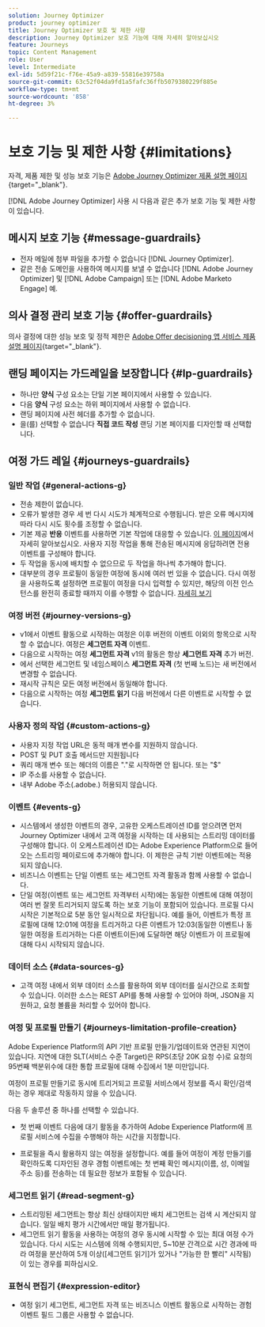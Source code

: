 ```yaml
---
solution: Journey Optimizer
product: journey optimizer
title: Journey Optimizer 보호 및 제한 사항
description: Journey Optimizer 보호 기능에 대해 자세히 알아보십시오
feature: Journeys
topic: Content Management
role: User
level: Intermediate
exl-id: 5d59f21c-f76e-45a9-a839-55816e39758a
source-git-commit: 63c52f04da9fd1a5fafc36ffb5079380229f885e
workflow-type: tm+mt
source-wordcount: '858'
ht-degree: 3%

---
```


# 보호 기능 및 제한 사항 {#limitations}

자격, 제품 제한 및 성능 보호 기능은 [Adobe Journey Optimizer 제품 설명 페이지](https://helpx.adobe.com/kr/legal/product-descriptions/adobe-journey-optimizer.html){target=&quot;_blank&quot;}.

[!DNL Adobe Journey Optimizer] 사용 시 다음과 같은 추가 보호 기능 및 제한 사항이 있습니다.

## 메시지 보호 기능 {#message-guardrails}

* 전자 메일에 첨부 파일을 추가할 수 없습니다 [!DNL Journey Optimizer].
* 같은 전송 도메인을 사용하여 메시지를 보낼 수 없습니다 [!DNL Adobe Journey Optimizer] 및 [!DNL Adobe Campaign] 또는 [!DNL Adobe Marketo Engage] 예.


## 의사 결정 관리 보호 기능 {#offer-guardrails}

의사 결정에 대한 성능 보호 및 정적 제한은 [Adobe Offer decisioning 앱 서비스 제품 설명 페이지](https://helpx.adobe.com/legal/product-descriptions/offer-decisioning-app-service.html){target=&quot;_blank&quot;}.


## 랜딩 페이지는 가드레일을 보장합니다 {#lp-guardrails}

* 하나만 **양식** 구성 요소는 단일 기본 페이지에서 사용할 수 있습니다.
* 다음 **양식** 구성 요소는 하위 페이지에서 사용할 수 없습니다.
* 랜딩 페이지에 사전 헤더를 추가할 수 없습니다.
* 을(를) 선택할 수 없습니다 **직접 코드 작성** 랜딩 기본 페이지를 디자인할 때 선택합니다.

## 여정 가드 레일 {#journeys-guardrails}

### 일반 작업 {#general-actions-g}

* 전송 제한이 없습니다.
* 오류가 발생한 경우 세 번 다시 시도가 체계적으로 수행됩니다. 받은 오류 메시지에 따라 다시 시도 횟수를 조정할 수 없습니다.
* 기본 제공 **반응** 이벤트를 사용하면 기본 작업에 대응할 수 있습니다. [이 페이지](../building-journeys/reaction-events.md)에서 자세히 알아보십시오. 사용자 지정 작업을 통해 전송된 메시지에 응답하려면 전용 이벤트를 구성해야 합니다.
* 두 작업을 동시에 배치할 수 없으므로 두 작업을 하나씩 추가해야 합니다.
* 대부분의 경우 프로필이 동일한 여정에 동시에 여러 번 있을 수 없습니다. 다시 여정을 사용하도록 설정하면 프로필이 여정을 다시 입력할 수 있지만, 해당의 이전 인스턴스를 완전히 종료할 때까지 이를 수행할 수 없습니다. [자세히 보기](../building-journeys/journey-end.md)

### 여정 버전 {#journey-versions-g}

* v1에서 이벤트 활동으로 시작하는 여정은 이후 버전의 이벤트 이외의 항목으로 시작할 수 없습니다. 여정은 **세그먼트 자격** 이벤트.
* 다음으로 시작하는 여정 **세그먼트 자격** v1의 활동은 항상 **세그먼트 자격** 추가 버전.
* 에서 선택한 세그먼트 및 네임스페이스 **세그먼트 자격** (첫 번째 노드)는 새 버전에서 변경할 수 없습니다.
* 재시작 규칙은 모든 여정 버전에서 동일해야 합니다.
* 다음으로 시작하는 여정 **세그먼트 읽기** 다음 버전에서 다른 이벤트로 시작할 수 없습니다.

### 사용자 정의 작업 {#custom-actions-g}

* 사용자 지정 작업 URL은 동적 매개 변수를 지원하지 않습니다.
* POST 및 PUT 호출 메서드만 지원됩니다
* 쿼리 매개 변수 또는 헤더의 이름은 &quot;.&quot;로 시작하면 안 됩니다. 또는 &quot;$&quot;
* IP 주소를 사용할 수 없습니다.
* 내부 Adobe 주소(.adobe.) 허용되지 않습니다.

### 이벤트 {#events-g}

* 시스템에서 생성한 이벤트의 경우, 고유한 오케스트레이션 ID를 얻으려면 먼저 Journey Optimizer 내에서 고객 여정을 시작하는 데 사용되는 스트리밍 데이터를 구성해야 합니다. 이 오케스트레이션 ID는 Adobe Experience Platform으로 들어오는 스트리밍 페이로드에 추가해야 합니다. 이 제한은 규칙 기반 이벤트에는 적용되지 않습니다.
* 비즈니스 이벤트는 단일 이벤트 또는 세그먼트 자격 활동과 함께 사용할 수 없습니다.
* 단일 여정(이벤트 또는 세그먼트 자격부터 시작)에는 동일한 이벤트에 대해 여정이 여러 번 잘못 트리거되지 않도록 하는 보호 기능이 포함되어 있습니다. 프로필 다시 시작은 기본적으로 5분 동안 일시적으로 차단됩니다. 예를 들어, 이벤트가 특정 프로필에 대해 12:01에 여정을 트리거하고 다른 이벤트가 12:03(동일한 이벤트나 동일한 여정을 트리거하는 다른 이벤트이든)에 도달하면 해당 이벤트가 이 프로필에 대해 다시 시작되지 않습니다.

### 데이터 소스 {#data-sources-g}

* 고객 여정 내에서 외부 데이터 소스를 활용하여 외부 데이터를 실시간으로 조회할 수 있습니다. 이러한 소스는 REST API를 통해 사용할 수 있어야 하며, JSON을 지원하고, 요청 볼륨을 처리할 수 있어야 합니다.

### 여정 및 프로필 만들기 {#journeys-limitation-profile-creation}

Adobe Experience Platform의 API 기반 프로필 만들기/업데이트와 연관된 지연이 있습니다. 지연에 대한 SLT(서비스 수준 Target)은 RPS(초당 20K 요청 수)로 요청의 95번째 백분위수에 대한 통합 프로필에 대해 수집에서 1분 미만입니다.

여정이 프로필 만들기로 동시에 트리거되고 프로필 서비스에서 정보를 즉시 확인/검색하는 경우 제대로 작동하지 않을 수 있습니다.

다음 두 솔루션 중 하나를 선택할 수 있습니다.

* 첫 번째 이벤트 다음에 대기 활동을 추가하여 Adobe Experience Platform에 프로필 서비스에 수집을 수행해야 하는 시간을 지정합니다.

* 프로필을 즉시 활용하지 않는 여정을 설정합니다. 예를 들어 여정이 계정 만들기를 확인하도록 디자인된 경우 경험 이벤트에는 첫 번째 확인 메시지(이름, 성, 이메일 주소 등)를 전송하는 데 필요한 정보가 포함될 수 있습니다.

### 세그먼트 읽기 {#read-segment-g}

* 스트리밍된 세그먼트는 항상 최신 상태이지만 배치 세그먼트는 검색 시 계산되지 않습니다. 일일 배치 평가 시간에서만 매일 평가됩니다.
* 세그먼트 읽기 활동을 사용하는 여정의 경우 동시에 시작할 수 있는 최대 여정 수가 있습니다. 다시 시도는 시스템에 의해 수행되지만, 5~10분 간격으로 시간 경과에 따라 여정을 분산하여 5개 이상([세그먼트 읽기]가 있거나 &quot;가능한 한 빨리&quot; 시작됨)이 있는 경우를 피하십시오.

### 표현식 편집기 {#expression-editor}

* 여정 읽기 세그먼트, 세그먼트 자격 또는 비즈니스 이벤트 활동으로 시작하는 경험 이벤트 필드 그룹은 사용할 수 없습니다.

